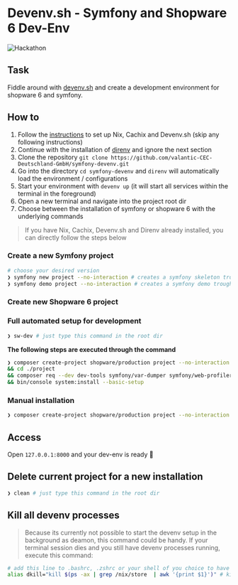 # Devenv.sh - Symfony and Shopware 6 Dev-Env

![Hackathon](./hackathon.png)

## Task

Fiddle around with [devenv.sh](https://devenv.sh) and create a development environment for shopware 6 and symfony.  

## How to

1. Follow the [instructions](https://developer.shopware.com/docs/guides/installation/devenv#installation) to set up Nix, Cachix and Devenv.sh (skip any following instructions)
2. Continue with the installation of [direnv](https://developer.shopware.com/docs/guides/installation/devenv#direnv) and ignore the next section
3. Clone the repository `git clone https://github.com/valantic-CEC-Deutschland-GmbH/symfony-devenv.git`
4. Go into the directory `cd symfony-devenv` and `direnv` will automatically load the environment / configurations
5. Start your environment with `devenv up` (it will start all services within the terminal in the foreground)
6. Open a new terminal and navigate into the project root dir
7. Choose between the installation of symfony or shopware 6 with the underlying commands

> If you have Nix, Cachix, Devenv.sh and Direnv already installed, you can directly follow the steps below  

### Create a new Symfony project 
```bash
# choose your desired version
❯ symfony new project --no-interaction # creates a symfony skeleton trough the symfony-cli
❯ symfony demo project --no-interaction # creates a symfony demo trough the symfony-cli
```

### Create new Shopware 6 project

### Full automated setup for development
```bash
❯ sw-dev # just type this command in the root dir
```

**The following steps are executed through the command**
```bash
❯ composer create-project shopware/production project --no-interaction \
&& cd ./project
&& composer req --dev dev-tools symfony/var-dumper symfony/web-profiler-bundle maltyxx/images-generator mbezhanov/faker-provider-collection frosh/development-helper frosh/tools
&& bin/console system:install --basic-setup
```

### Manual installation 
```bash
❯ composer create-project shopware/production project --no-interaction
```

## Access

Open `127.0.0.1:8000` and your dev-env is ready 🎉


## Delete current project for a new installation
```bash
❯ clean # just type this command in the root dir
```

## Kill all devenv processes
> Because its currently not possible to start the devenv setup in the background as deamon, this command could be handy. If your terminal session dies and you still have devenv processes running, execute this command:
```bash
# add this line to .bashrc, .zshrc or your shell of you choice to have the command "dkill" available
alias dkill="kill $(ps -ax | grep /nix/store  | awk '{print $1}')" # kill all devenv.sh processes
```


